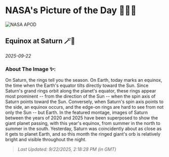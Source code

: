 
# NASA's Picture of the Day 🧑‍🚀💫

  ![NASA APOD](https://apod.nasa.gov/apod/image/2509/Saturn6Years_Sultan_960.jpg)
  
  ## Equinox at Saturn 🪄🌌
  
  _2025-09-22_
  
  ### About The Image ✨: 
  
  On Saturn, the rings tell you the season.  On Earth, today marks an equinox, the time when the Earth's equator tilts directly toward the Sun.  Since Saturn's grand rings orbit along the planet's equator, these rings appear most prominent -- from the direction of the Sun -- when the spin axis of Saturn points toward the Sun.  Conversely, when Saturn's spin axis points to the side, an equinox occurs, and the edge-on rings are hard to see from not only the Sun -- but Earth.  In the featured montage, images of Saturn between the years of 2020 and 2025 have been superposed to show the giant planet passing, with this year's equinox, from summer in the north to summer in the south.  Yesterday, Saturn was coincidently about as close as it gets to planet Earth, and so this month the ringed giant's orb is relatively bright and visible throughout the night.
  
  
  
  > _Last Updated: 9/22/2025, 2:18:28 PM (in GMT)_
  